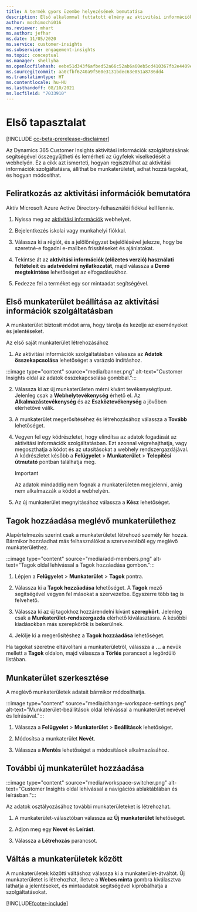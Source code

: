 ```yaml
---
title: A termék gyors üzembe helyezésének bemutatása
description: Első alkalommal futtatott élmény az aktivitási információk szolgáltatás beállításával.
author: mochimochi016
ms.reviewer: mhart
ms.author: jefhar
ms.date: 11/05/2020
ms.service: customer-insights
ms.subservice: engagement-insights
ms.topic: conceptual
ms.manager: shellyha
ms.openlocfilehash: eebe51d343f6afbed52a66c52ab6a60eb5cd410367fb2e4409eb8679f357c91e
ms.sourcegitcommit: aa0cfbf6240a9f560e3131bdec63e051a8786dd4
ms.translationtype: HT
ms.contentlocale: hu-HU
ms.lasthandoff: 08/10/2021
ms.locfileid: "7033910"
---
```

# <a name="first-run-experience"></a>Első tapasztalat

[!INCLUDE [cc-beta-prerelease-disclaimer](includes/cc-beta-prerelease-disclaimer.md)]

Az Dynamics 365 Customer Insights aktivitási információk szolgáltatásának segítségével összegyűjtheti és lemérheti az ügyfelek viselkedését a webhelyén. Ez a cikk azt ismerteti, hogyan regisztrálhat az aktivitási információk szolgáltatásra, állíthat be munkaterületet, adhat hozzá tagokat, és hogyan módosíthat.

## <a name="sign-up-for-a-demo-of-engagement-insights"></a>Feliratkozás az aktivitási információk bemutatóra

Aktív Microsoft Azure Active Directory-felhasználói fiókkal kell lennie. 

1. Nyissa meg az [aktivitási információk](https://pi.dynamics.com/) webhelyet. 

1. Bejelentkezés iskolai vagy munkahelyi fiókkal.

1. Válassza ki a régiót, és a jelölőnégyzet bejelölésével jelezze, hogy be szeretné-e fogadni e-mailben frissítéseket és ajánlatokat.

1. Tekintse át az **aktivitási információk (előzetes verzió) használati feltételeit** és **adatvédelmi nyilatkozatát**, majd válassza a **Demó megtekintése** lehetőséget az elfogadásukhoz.

1. Fedezze fel a terméket egy sor mintaadat segítségével. 

## <a name="set-up-your-first-workspace-in-engagement-insights"></a>Első munkaterület beállítása az aktivitási információk szolgáltatásban

A munkaterület biztosít módot arra, hogy tárolja és kezelje az eseményeket és jelentéseket.

Az első saját munkaterület létrehozásához

1. Az aktivitási információk szolgáltatásban válassza az **Adatok összekapcsolása** lehetőséget a varázsló indításhoz. 

:::image type="content" source="media/banner.png" alt-text="Customer Insights oldal az adatok összekapcsolása gombbal.":::

2. Válassza ki az új munkaterületen mérni kívánt tevékenységtípust. Jelenleg csak a **Webhelytevékenység** érhető el. Az **Alkalmazástevékenység** és az **Eszköztevékenység** a jövőben elérhetővé válik.

1. A munkaterület megerősítéséhez és létrehozásához válassza a **Tovább** lehetőséget.

1. Vegyen fel egy kódrészletet, hogy elindítsa az adatok fogadását az aktivitási információk szolgáltatásban. Ezt azonnal végrehajthatja, vagy megoszthatja a kódot és az utasításokat a webhely rendszergazdájával. A kódrészletet később a **Felügyelet** > **Munkaterület** > **Telepítési útmutató** pontban találhatja meg.

   > [!IMPORTANT]
   > Az adatok mindaddig nem fognak a munkaterületen megjelenni, amíg nem alkalmazzák a kódot a webhelyén.

1. Az új munkaterület megnyitásához válassza a **Kész** lehetőséget. 

## <a name="add-members-to-an-existing-workspace"></a>Tagok hozzáadása meglévő munkaterülethez

Alapértelmezés szerint csak a munkaterületet létrehozó személy fér hozzá. Bármikor hozzáadhat más felhasználókat a szervezetéből egy meglévő munkaterülethez.

:::image type="content" source="media/add-members.png" alt-text="Tagok oldal lehívással a Tagok hozzáadása gombon.":::

1. Lépjen a **Felügyelet** > **Munkaterület** > **Tagok** pontra.

2. Válassza ki a **Tagok hozzáadása** lehetőséget. A **Tagok** mező segítségével vegyen fel másokat a szervezetbe. Egyszerre több tag is felvehető.

3. Válassza ki az új tagokhoz hozzárendelni kívánt **szerepkört**. Jelenleg csak a **Munkaterület-rendszergazda** elérhető kiválasztásra. A későbbi kiadásokban más szerepkörök is bekerülnek.

4. Jelölje ki a megerősítéshez a **Tagok hozzáadása** lehetőséget.

Ha tagokat szeretne eltávolítani a munkaterületről, válassza a **...** a nevük mellett a **Tagok** oldalon, majd válassza a **Törlés** parancsot a legördülő listában.

## <a name="edit-a-workspace"></a>Munkaterület szerkesztése

A meglévő munkaterületek adatait bármikor módosíthatja.

:::image type="content" source="media/change-workspace-settings.png" alt-text="Munkaterület-beállítások oldal lehívással a munkaterület nevével és leírásával.":::

1. Válassza a **Felügyelet** > **Munkaterület** > **Beállítások** lehetőséget.

1. Módosítsa a munkaterület **Nevét**.

1. Válassza a **Mentés** lehetőséget a módosítások alkalmazásához.

## <a name="add-another-new-workspace"></a>További új munkaterület hozzáadása

:::image type="content" source="media/workspace-switcher.png" alt-text="Customer Insights oldal lehívással a navigációs ablaktáblában és leírásban.":::

Az adatok osztályozásához további munkaterületeket is létrehozhat.

1. A munkaterület-választóban válassza az **Új munkaterület** lehetőséget.

1. Adjon meg egy **Nevet** és **Leírást**.

1. Válassza a **Létrehozás** parancsot.

## <a name="switch-between-workspaces"></a>Váltás a munkaterületek között

A munkaterületek közötti váltáshoz válassza ki a munkaterület-átváltót. Új munkaterületet is létrehozhat, illetve a **Webes minta** gombra kiválasztva láthatja a jelentéseket, és mintaadatok segítségével kipróbálhatja a szolgáltatásokat. 



[!INCLUDE[footer-include](../includes/footer-banner.md)]